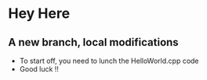 # Hey Here

## A new branch, local modifications
- To start off, you need to lunch the HelloWorld.cpp code
- Good luck !!